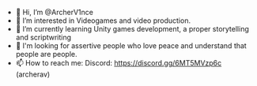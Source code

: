 - 👋 Hi, I’m @ArcherV1nce
- 👀 I’m interested in Videogames and video production.
- 🌱 I’m currently learning Unity games development, a proper storytelling and scriptwriting 
- 💞️ I'm looking for assertive people who love peace and understand that people are people.
- 📫 How to reach me:
Discord: https://discord.gg/6MT5MVzp6c (archerav)

<!---
ArcherV1nce/ArcherV1nce is a ✨ special ✨ repository because its `README.md` (this file) appears on your GitHub profile.
You can click the Preview link to take a look at your changes.
--->
